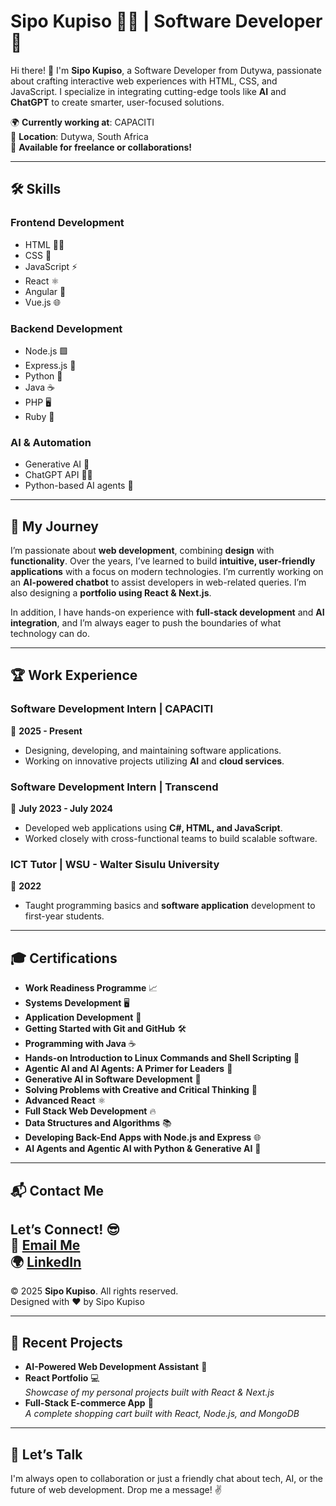 # Sipo Kupiso 👨‍💻 | Software Developer 🚀

Hi there! 👋 I'm **Sipo Kupiso**, a Software Developer from Dutywa, passionate about crafting interactive web experiences with HTML, CSS, and JavaScript. I specialize in integrating cutting-edge tools like **AI** and **ChatGPT** to create smarter, user-focused solutions. 

🌍 **Currently working at**: CAPACITI  
📍 **Location**: Dutywa, South Africa  
📅 **Available for freelance or collaborations!**  

---

## 🛠️ Skills

### Frontend Development
- HTML 🧑‍💻
- CSS 🎨
- JavaScript ⚡
- React ⚛️
- Angular 🔧
- Vue.js 🌐

### Backend Development
- Node.js 🟩
- Express.js 🚀
- Python 🐍
- Java ☕
- PHP 🖥️
- Ruby 💎

### AI & Automation
- Generative AI 🤖
- ChatGPT API 🤖💬
- Python-based AI agents 🧠

---

## 💼 My Journey

I’m passionate about **web development**, combining **design** with **functionality**. Over the years, I’ve learned to build **intuitive, user-friendly applications** with a focus on modern technologies. I’m currently working on an **AI-powered chatbot** to assist developers in web-related queries. I’m also designing a **portfolio using React & Next.js**.

In addition, I have hands-on experience with **full-stack development** and **AI integration**, and I’m always eager to push the boundaries of what technology can do.

---

## 🏆 Work Experience

### Software Development Intern | **CAPACITI**  
📅 **2025 - Present**  
- Designing, developing, and maintaining software applications.  
- Working on innovative projects utilizing **AI** and **cloud services**.

### Software Development Intern | **Transcend**  
📅 **July 2023 - July 2024**  
- Developed web applications using **C#, HTML, and JavaScript**.  
- Worked closely with cross-functional teams to build scalable software.

### ICT Tutor | **WSU - Walter Sisulu University**  
📅 **2022**  
- Taught programming basics and **software application** development to first-year students.  

---

## 🎓 Certifications

- **Work Readiness Programme** 📈  
- **Systems Development** 🖥️  
- **Application Development** 📱  
- **Getting Started with Git and GitHub** 🛠️  
- **Programming with Java** ☕  
- **Hands-on Introduction to Linux Commands and Shell Scripting** 🐧  
- **Agentic AI and AI Agents: A Primer for Leaders** 🤖  
- **Generative AI in Software Development** 🔮  
- **Solving Problems with Creative and Critical Thinking** 🧠  
- **Advanced React** ⚛️  
- **Full Stack Web Development** 🔥  
- **Data Structures and Algorithms** 📚  
- **Developing Back-End Apps with Node.js and Express** 🌐  
- **AI Agents and Agentic AI with Python & Generative AI** 🤯  

---

## 📬 Contact Me

Let’s Connect! 😎  
📧 [Email Me](mailto:kupisosipo@gmail.com)  
🌍 [LinkedIn](https://www.linkedin.com/in/sipo-kupiso-91b035277)  
---

© 2025 **Sipo Kupiso**. All rights reserved.  
Designed with ❤️ by Sipo Kupiso

---

## 🚀 Recent Projects

- **AI-Powered Web Development Assistant** 🧠
- **React Portfolio** 💻  
  _Showcase of my personal projects built with React & Next.js_  
- **Full-Stack E-commerce App** 🛒  
  _A complete shopping cart built with React, Node.js, and MongoDB_  

---

## 💬 Let’s Talk

I'm always open to collaboration or just a friendly chat about tech, AI, or the future of web development. Drop me a message! ✌️
